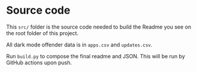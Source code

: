 # Source code

This `src/` folder is the source code needed to build the Readme you see on the root folder of this project.

All dark mode offender data is in `apps.csv` and `updates.csv`.

Run `build.py` to compose the final readme and JSON. This will be run by GitHub actions upon push.
